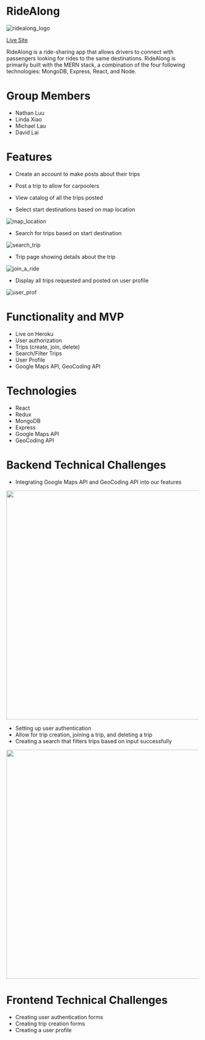 # RideAlong

![ridealong_logo](https://i.imgur.com/vscAchT.png)

[Live Site](https://ridealong-app.herokuapp.com/#/)

RideAlong is a ride-sharing app that allows drivers to connect with passengers looking for rides to the same destinations. RideAlong is primarily built with the MERN stack, a combination of the four following technologies: MongoDB, Express, React, and Node.

# Group Members
* Nathan Luu 
* Linda Xiao
* Michael Lau
* David Lai

# Features
* Create an account to make posts about their trips

* Post a trip to allow for carpoolers

* View catalog of all the trips posted

* Select start destinations based on map location

![map_location](https://media.giphy.com/media/QaZXYVPwOaI8S4UVcE/giphy.gif)

* Search for trips based on start destination

![search_trip](https://media.giphy.com/media/Qwz1nZxHmP8emkLCNU/giphy.gif)

* Trip page showing details about the trip

![join_a_ride](https://media3.giphy.com/media/CIc6NECkQ0GsVg5YCt/giphy.gif)

* Display all trips requested and posted on user profile

![user_prof](https://media.giphy.com/media/IAi8uuDVMFoqGUxmyd/giphy.gif)


# Functionality and MVP
* Live on Heroku
* User authorization
* Trips (create, join, delete)
* Search/Filter Trips
* User Profile
* Google Maps API, GeoCoding API 

# Technologies
* React
* Redux
* MongoDB
* Express
* Google Maps API
* GeoCoding API

# Backend Technical Challenges
* Integrating Google Maps API and GeoCoding API into our features

<img src="https://i.imgur.com/HubBLX9.png" width="600">

* Setting up user authentication
* Allow for trip creation, joining a trip, and deleting a trip
* Creating a search that filters trips based on input successfully

<img src="https://i.imgur.com/rdn6BJQ.png" width="600">

# Frontend Technical Challenges
* Creating user authentication forms
* Creating trip creation forms
* Creating a user profile 

